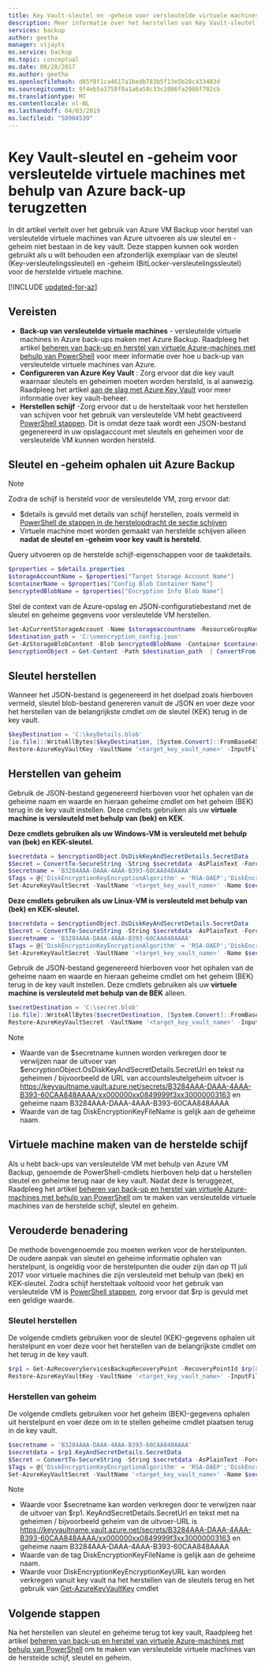 ```yaml
---
title: Key Vault-sleutel en -geheim voor versleutelde virtuele machines met behulp van Azure back-up terugzetten
description: Meer informatie over het herstellen van Key Vault-sleutel en geheim in Azure Backup met behulp van PowerShell
services: backup
author: geetha
manager: vijayts
ms.service: backup
ms.topic: conceptual
ms.date: 08/28/2017
ms.author: geetha
ms.openlocfilehash: d85f8f1ca4617a1bedb783b5f13e5b28c433403d
ms.sourcegitcommit: 9f4eb5a3758f8a1a6a58c33c2806fa2986f702cb
ms.translationtype: MT
ms.contentlocale: nl-NL
ms.lasthandoff: 04/03/2019
ms.locfileid: "58904539"
---
```

# <a name="restore-key-vault-key-and-secret-for-encrypted-vms-using-azure-backup"></a>Key Vault-sleutel en -geheim voor versleutelde virtuele machines met behulp van Azure back-up terugzetten

In dit artikel vertelt over het gebruik van Azure VM Backup voor herstel van versleutelde virtuele machines van Azure uitvoeren als uw sleutel en -geheim niet bestaan in de key vault. Deze stappen kunnen ook worden gebruikt als u wilt behouden een afzonderlijk exemplaar van de sleutel (Key-versleutelingssleutel) en -geheim (BitLocker-versleutelingssleutel) voor de herstelde virtuele machine.

[!INCLUDE [updated-for-az](../../includes/updated-for-az.md)]

## <a name="prerequisites"></a>Vereisten

* **Back-up van versleutelde virtuele machines** - versleutelde virtuele machines in Azure back-ups maken met Azure Backup. Raadpleeg het artikel [beheren van back-up en herstel van virtuele Azure-machines met behulp van PowerShell](backup-azure-vms-automation.md) voor meer informatie over hoe u back-up van versleutelde virtuele machines van Azure.
* **Configureren van Azure Key Vault** : Zorg ervoor dat die key vault waarnaar sleutels en geheimen moeten worden hersteld, is al aanwezig. Raadpleeg het artikel [aan de slag met Azure Key Vault](../key-vault/key-vault-get-started.md) voor meer informatie over key vault-beheer.
* **Herstellen schijf** -Zorg ervoor dat u de hersteltaak voor het herstellen van schijven voor het gebruik van versleutelde VM hebt geactiveerd [PowerShell stappen](backup-azure-vms-automation.md#restore-an-azure-vm). Dit is omdat deze taak wordt een JSON-bestand gegenereerd in uw opslagaccount met sleutels en geheimen voor de versleutelde VM kunnen worden hersteld.

## <a name="get-key-and-secret-from-azure-backup"></a>Sleutel en -geheim ophalen uit Azure Backup

> [!NOTE]
> Zodra de schijf is hersteld voor de versleutelde VM, zorg ervoor dat:
> * $details is gevuld met details van schijf herstellen, zoals vermeld in [PowerShell de stappen in de herstelopdracht de sectie schijven](backup-azure-vms-automation.md#restore-an-azure-vm)
> * Virtuele machine moet worden gemaakt van herstelde schijven alleen **nadat de sleutel en -geheim voor key vault is hersteld**.

Query uitvoeren op de herstelde schijf-eigenschappen voor de taakdetails.

```powershell
$properties = $details.properties
$storageAccountName = $properties["Target Storage Account Name"]
$containerName = $properties["Config Blob Container Name"]
$encryptedBlobName = $properties["Encryption Info Blob Name"]
```

Stel de context van de Azure-opslag en JSON-configuratiebestand met de sleutel en geheime gegevens voor versleutelde VM herstellen.

```powershell
Set-AzCurrentStorageAccount -Name $storageaccountname -ResourceGroupName '<rg-name>'
$destination_path = 'C:\vmencryption_config.json'
Get-AzStorageBlobContent -Blob $encryptedBlobName -Container $containerName -Destination $destination_path
$encryptionObject = Get-Content -Path $destination_path  | ConvertFrom-Json
```

## <a name="restore-key"></a>Sleutel herstellen

Wanneer het JSON-bestand is gegenereerd in het doelpad zoals hierboven vermeld, sleutel blob-bestand genereren vanuit de JSON en voer deze voor het herstellen van de belangrijkste cmdlet om de sleutel (KEK) terug in de key vault.

```powershell
$keyDestination = 'C:\keyDetails.blob'
[io.file]::WriteAllBytes($keyDestination, [System.Convert]::FromBase64String($encryptionObject.OsDiskKeyAndSecretDetails.KeyBackupData))
Restore-AzureKeyVaultKey -VaultName '<target_key_vault_name>' -InputFile $keyDestination
```

## <a name="restore-secret"></a>Herstellen van geheim

Gebruik de JSON-bestand gegenereerd hierboven voor het ophalen van de geheime naam en waarde en hieraan geheime cmdlet om het geheim (BEK) terug in de key vault instellen. Deze cmdlets gebruiken als uw **virtuele machine is versleuteld met behulp van (bek) en KEK**.

**Deze cmdlets gebruiken als uw Windows-VM is versleuteld met behulp van (bek) en KEK-sleutel.**

```powershell
$secretdata = $encryptionObject.OsDiskKeyAndSecretDetails.SecretData
$Secret = ConvertTo-SecureString -String $secretdata -AsPlainText -Force
$secretname = 'B3284AAA-DAAA-4AAA-B393-60CAA848AAAA'
$Tags = @{'DiskEncryptionKeyEncryptionAlgorithm' = 'RSA-OAEP';'DiskEncryptionKeyFileName' = 'B3284AAA-DAAA-4AAA-B393-60CAA848AAAA.BEK';'DiskEncryptionKeyEncryptionKeyURL' = $encryptionObject.OsDiskKeyAndSecretDetails.KeyUrl;'MachineName' = 'vm-name'}
Set-AzureKeyVaultSecret -VaultName '<target_key_vault_name>' -Name $secretname -SecretValue $Secret -ContentType  'Wrapped BEK' -Tags $Tags
```

**Deze cmdlets gebruiken als uw Linux-VM is versleuteld met behulp van (bek) en KEK-sleutel.**

```powershell
$secretdata = $encryptionObject.OsDiskKeyAndSecretDetails.SecretData
$Secret = ConvertTo-SecureString -String $secretdata -AsPlainText -Force
$secretname = 'B3284AAA-DAAA-4AAA-B393-60CAA848AAAA'
$Tags = @{'DiskEncryptionKeyEncryptionAlgorithm' = 'RSA-OAEP';'DiskEncryptionKeyFileName' = 'LinuxPassPhraseFileName';'DiskEncryptionKeyEncryptionKeyURL' = $encryptionObject.OsDiskKeyAndSecretDetails.KeyUrl;'MachineName' = 'vm-name'}
Set-AzureKeyVaultSecret -VaultName '<target_key_vault_name>' -Name $secretname -SecretValue $Secret -ContentType  'Wrapped BEK' -Tags $Tags
```

Gebruik de JSON-bestand gegenereerd hierboven voor het ophalen van de geheime naam en waarde en hieraan geheime cmdlet om het geheim (BEK) terug in de key vault instellen. Deze cmdlets gebruiken als uw **virtuele machine is versleuteld met behulp van de BEK** alleen.

```powershell
$secretDestination = 'C:\secret.blob'
[io.file]::WriteAllBytes($secretDestination, [System.Convert]::FromBase64String($encryptionObject.OsDiskKeyAndSecretDetails.KeyVaultSecretBackupData))
Restore-AzureKeyVaultSecret -VaultName '<target_key_vault_name>' -InputFile $secretDestination -Verbose
  ```

> [!NOTE]
> * Waarde van de $secretname kunnen worden verkregen door te verwijzen naar de uitvoer van $encryptionObject.OsDiskKeyAndSecretDetails.SecretUrl en tekst na geheimen / bijvoorbeeld de URL van accountsleutelgeheim uitvoer is https://keyvaultname.vault.azure.net/secrets/B3284AAA-DAAA-4AAA-B393-60CAA848AAAA/xx000000xx0849999f3xx30000003163 en geheime naam B3284AAA-DAAA-4AAA-B393-60CAA848AAAA
> * Waarde van de tag DiskEncryptionKeyFileName is gelijk aan de geheime naam.
>
>

## <a name="create-virtual-machine-from-restored-disk"></a>Virtuele machine maken van de herstelde schijf

Als u hebt back-ups van versleutelde VM met behulp van Azure VM Backup, genoemde de PowerShell-cmdlets hierboven help dat u herstellen sleutel en geheime terug naar de key vault. Nadat deze is teruggezet, Raadpleeg het artikel [beheren van back-up en herstel van virtuele Azure-machines met behulp van PowerShell](backup-azure-vms-automation.md#create-a-vm-from-restored-disks) om te maken van versleutelde virtuele machines van de herstelde schijf, sleutel en geheim.

## <a name="legacy-approach"></a>Verouderde benadering

De methode bovengenoemde zou moeten werken voor de herstelpunten. De oudere aanpak van sleutel en geheime informatie ophalen van herstelpunt, is ongeldig voor de herstelpunten die ouder zijn dan op 11 juli 2017 voor virtuele machines die zijn versleuteld met behulp van (bek) en KEK-sleutel. Zodra schijf hersteltaak voltooid voor het gebruik van versleutelde VM is [PowerShell stappen](backup-azure-vms-automation.md#restore-an-azure-vm), zorg ervoor dat $rp is gevuld met een geldige waarde.

### <a name="restore-key"></a>Sleutel herstellen

De volgende cmdlets gebruiken voor de sleutel (KEK)-gegevens ophalen uit herstelpunt en voer deze voor het herstellen van de belangrijkste cmdlet om het terug in de key vault.

```powershell
$rp1 = Get-AzRecoveryServicesBackupRecoveryPoint -RecoveryPointId $rp[0].RecoveryPointId -Item $backupItem -KeyFileDownloadLocation 'C:\Users\downloads'
Restore-AzureKeyVaultKey -VaultName '<target_key_vault_name>' -InputFile 'C:\Users\downloads'
```

### <a name="restore-secret"></a>Herstellen van geheim

De volgende cmdlets gebruiken voor het geheim (BEK)-gegevens ophalen uit herstelpunt en voer deze om in te stellen geheime cmdlet plaatsen terug in de key vault.

```powershell
$secretname = 'B3284AAA-DAAA-4AAA-B393-60CAA848AAAA'
$secretdata = $rp1.KeyAndSecretDetails.SecretData
$Secret = ConvertTo-SecureString -String $secretdata -AsPlainText -Force
$Tags = @{'DiskEncryptionKeyEncryptionAlgorithm' = 'RSA-OAEP';'DiskEncryptionKeyFileName' = 'B3284AAA-DAAA-4AAA-B393-60CAA848AAAA.BEK';'DiskEncryptionKeyEncryptionKeyURL' = 'https://mykeyvault.vault.azure.net:443/keys/KeyName/84daaac999949999030bf99aaa5a9f9';'MachineName' = 'vm-name'}
Set-AzureKeyVaultSecret -VaultName '<target_key_vault_name>' -Name $secretname -SecretValue $secret -Tags $Tags -SecretValue $Secret -ContentType  'Wrapped BEK'
```

> [!NOTE]
> * Waarde voor $secretname kan worden verkregen door te verwijzen naar de uitvoer van $rp1. KeyAndSecretDetails.SecretUrl en tekst met na geheimen / bijvoorbeeld geheim van de uitvoer-URL is https://keyvaultname.vault.azure.net/secrets/B3284AAA-DAAA-4AAA-B393-60CAA848AAAA/xx000000xx0849999f3xx30000003163 en geheime naam B3284AAA-DAAA-4AAA-B393-60CAA848AAAA
> * Waarde van de tag DiskEncryptionKeyFileName is gelijk aan de geheime naam.
> * Waarde voor DiskEncryptionKeyEncryptionKeyURL kan worden verkregen vanuit key vault na het herstellen van de sleutels terug en het gebruik van [Get-AzureKeyVaultKey](https://docs.microsoft.com/powershell/module/az.keyvault/get-azurekeyvaultkey) cmdlet
>
>

## <a name="next-steps"></a>Volgende stappen

Na het herstellen van sleutel en geheime terug tot key vault, Raadpleeg het artikel [beheren van back-up en herstel van virtuele Azure-machines met behulp van PowerShell](backup-azure-vms-automation.md#create-a-vm-from-restored-disks) om te maken van versleutelde virtuele machines van de herstelde schijf, sleutel en geheim.
